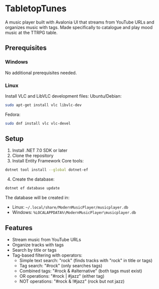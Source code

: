 # TabletopTunes
A music player built with Avalonia UI that streams from YouTube URLs and organizes music with tags. Made specifically to catalogue and play mood music at the TTRPG table.

## Prerequisites

### Windows
No additional prerequisites needed.

### Linux
Install VLC and LibVLC development files:
Ubuntu/Debian:
```bash
sudo apt-get install vlc libvlc-dev
```
Fedora:
```bash
sudo dnf install vlc vlc-devel
```

## Setup

1. Install .NET 7.0 SDK or later
2. Clone the repository
3. Install Entity Framework Core tools:
```bash
dotnet tool install --global dotnet-ef
```
4. Create the database:
```bash
dotnet ef database update
```

The database will be created in:
- Linux: `~/.local/share/ModernMusicPlayer/musicplayer.db`
- Windows: `%LOCALAPPDATA%\ModernMusicPlayer\musicplayer.db`

## Features
- Stream music from YouTube URLs
- Organize tracks with tags
- Search by title or tags
- Tag-based filtering with operators:
  - Simple text search: "rock" (finds tracks with "rock" in title or tags)
  - Tag search: "#rock" (only searches tags)
  - Combined tags: "#rock & #alternative" (both tags must exist)
  - OR operations: "#rock | #jazz" (either tag)
  - NOT operations: "#rock & !#jazz" (rock but not jazz)
